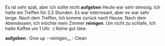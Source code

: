 Es ist sehr spät, aber ich sollte nicht __aufgeben__
Heute war sehr stressig. Ich hatte ein Treffen für 2,5 Stunden. Es war interresant, aber es war sehr lange. 
Nach dem Treffen, Ich komme zurück nach Hause. Nach dem Abendessen, Ich möchte mein Zimmer __reinigen__. 
Um nicht zu schlafe, Ich hatte Kaffee um 1 Uhr. :(
Keine gut Idee.



__aufgeben__ : Give up
--reinigen__ : Clean
